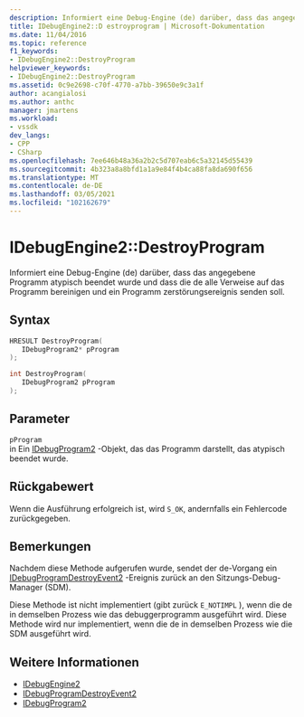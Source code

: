 ```yaml
---
description: Informiert eine Debug-Engine (de) darüber, dass das angegebene Programm atypisch beendet wurde und dass die de alle Verweise auf das Programm bereinigen und ein Programm zerstörungsereignis senden soll.
title: IDebugEngine2::D estroyprogram | Microsoft-Dokumentation
ms.date: 11/04/2016
ms.topic: reference
f1_keywords:
- IDebugEngine2::DestroyProgram
helpviewer_keywords:
- IDebugEngine2::DestroyProgram
ms.assetid: 0c9e2698-c70f-4770-a7bb-39650e9c3a1f
author: acangialosi
ms.author: anthc
manager: jmartens
ms.workload:
- vssdk
dev_langs:
- CPP
- CSharp
ms.openlocfilehash: 7ee646b48a36a2b2c5d707eab6c5a32145d55439
ms.sourcegitcommit: 4b323a8a8bfd1a1a9e84f4b4ca88fa8da690f656
ms.translationtype: MT
ms.contentlocale: de-DE
ms.lasthandoff: 03/05/2021
ms.locfileid: "102162679"
---
```

# <a name="idebugengine2destroyprogram"></a>IDebugEngine2::DestroyProgram
Informiert eine Debug-Engine (de) darüber, dass das angegebene Programm atypisch beendet wurde und dass die de alle Verweise auf das Programm bereinigen und ein Programm zerstörungsereignis senden soll.

## <a name="syntax"></a>Syntax

```cpp
HRESULT DestroyProgram( 
   IDebugProgram2* pProgram
);
```

```cpp
int DestroyProgram( 
   IDebugProgram2 pProgram
);
```

## <a name="parameters"></a>Parameter
`pProgram`\
in Ein [IDebugProgram2](../../../extensibility/debugger/reference/idebugprogram2.md) -Objekt, das das Programm darstellt, das atypisch beendet wurde.

## <a name="return-value"></a>Rückgabewert
 Wenn die Ausführung erfolgreich ist, wird `S_OK`, andernfalls ein Fehlercode zurückgegeben.

## <a name="remarks"></a>Bemerkungen
 Nachdem diese Methode aufgerufen wurde, sendet der de-Vorgang ein [IDebugProgramDestroyEvent2](../../../extensibility/debugger/reference/idebugprogramdestroyevent2.md) -Ereignis zurück an den Sitzungs-Debug-Manager (SDM).

 Diese Methode ist nicht implementiert (gibt zurück `E_NOTIMPL` ), wenn die de in demselben Prozess wie das debuggerprogramm ausgeführt wird. Diese Methode wird nur implementiert, wenn die de in demselben Prozess wie die SDM ausgeführt wird.

## <a name="see-also"></a>Weitere Informationen
- [IDebugEngine2](../../../extensibility/debugger/reference/idebugengine2.md)
- [IDebugProgramDestroyEvent2](../../../extensibility/debugger/reference/idebugprogramdestroyevent2.md)
- [IDebugProgram2](../../../extensibility/debugger/reference/idebugprogram2.md)
